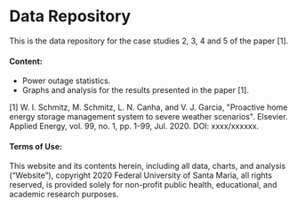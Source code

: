 # Data Repository

This is the data repository for the case studies 2, 3, 4 and 5 of the paper [1]. 


#### Content:
- Power outage statistics.
- Graphs and analysis for the results presented in the paper [1].

[1] W. I. Schmitz, M. Schmitz, L. N. Canha, and V. J. Garcia, "Proactive home energy storage management system to severe weather scenarios". Elsevier. Applied Energy, vol. 99, no. 1, pp. 1-99, Jul. 2020. DOI: xxxx/xxxxxx.

#### Terms of Use:
This website and its contents herein, including all data, charts, and analysis (“Website”), copyright 2020 Federal University of Santa Maria, all rights reserved, is provided solely for non-profit public health, educational, and academic research purposes.
